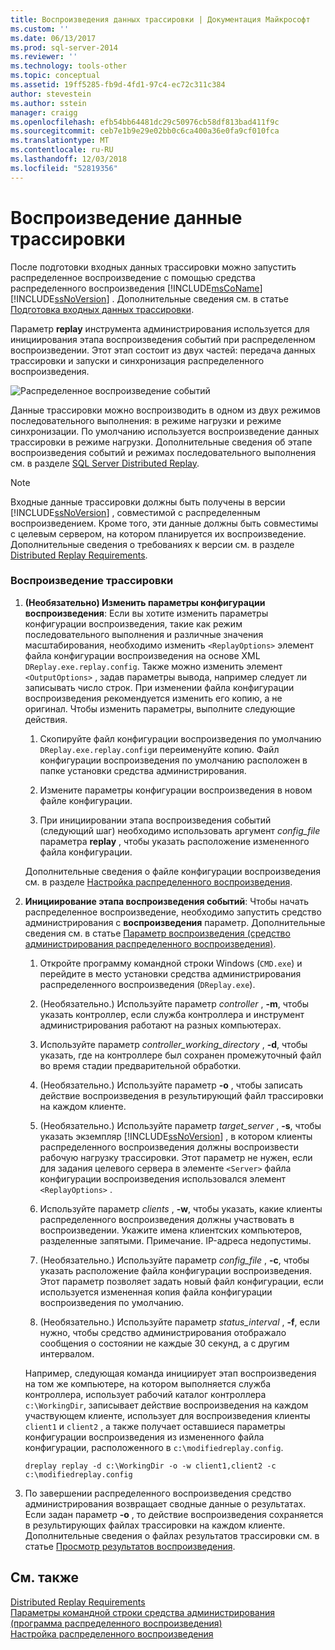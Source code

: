 ```yaml
---
title: Воспроизведения данных трассировки | Документация Майкрософт
ms.custom: ''
ms.date: 06/13/2017
ms.prod: sql-server-2014
ms.reviewer: ''
ms.technology: tools-other
ms.topic: conceptual
ms.assetid: 19ff5285-fb9d-4fd1-97c4-ec72c311c384
author: stevestein
ms.author: sstein
manager: craigg
ms.openlocfilehash: efb54bb64481dc29c50976cb58df813bad411f9c
ms.sourcegitcommit: ceb7e1b9e29e02bb0c6ca400a36e0fa9cf010fca
ms.translationtype: MT
ms.contentlocale: ru-RU
ms.lasthandoff: 12/03/2018
ms.locfileid: "52819356"
---
```

# <a name="replay-trace-data"></a>Воспроизведение данные трассировки
  После подготовки входных данных трассировки можно запустить распределенное воспроизведение с помощью средства распределенного воспроизведения [!INCLUDE[msCoName](../../includes/msconame-md.md)] [!INCLUDE[ssNoVersion](../../../includes/ssnoversion-md.md)] . Дополнительные сведения см. в статье [Подготовка входных данных трассировки](prepare-the-input-trace-data.md).  
  
 Параметр **replay** инструмента администрирования используется для инициирования этапа воспроизведения событий при распределенном воспроизведении. Этот этап состоит из двух частей: передача данных трассировки и запуски и синхронизация распределенного воспроизведения.  
  
 ![Распределенное воспроизведение событий](../../database-engine/media/eventreplay.gif "распределенное воспроизведение событий")  
  
 Данные трассировки можно воспроизводить в одном из двух режимов последовательного выполнения: в режиме нагрузки и режиме синхронизации. По умолчанию используется воспроизведение данных трассировки в режиме нагрузки. Дополнительные сведения об этапе воспроизведения событий и режимах последовательного выполнения см. в разделе [SQL Server Distributed Replay](sql-server-distributed-replay.md).  
  
> [!NOTE]  
>  Входные данные трассировки должны быть получены в версии [!INCLUDE[ssNoVersion](../../../includes/ssnoversion-md.md)] , совместимой с распределенным воспроизведением. Кроме того, эти данные должны быть совместимы с целевым сервером, на котором планируется их воспроизведение. Дополнительные сведения о требованиях к версии см. в разделе [Distributed Replay Requirements](distributed-replay-requirements.md).  
  
### <a name="to-replay-the-trace"></a>Воспроизведение трассировки  
  
1.  **(Необязательно) Изменить параметры конфигурации воспроизведения**: Если вы хотите изменить параметры конфигурации воспроизведения, такие как режим последовательного выполнения и различные значения масштабирования, необходимо изменить `<ReplayOptions>` элемент файла конфигурации воспроизведения на основе XML `DReplay.exe.replay.config`. Также можно изменить элемент `<OutputOptions>` , задав параметры вывода, например следует ли записывать число строк. При изменении файла конфигурации воспроизведения рекомендуется изменить его копию, а не оригинал. Чтобы изменить параметры, выполните следующие действия.  
  
    1.  Скопируйте файл конфигурации воспроизведения по умолчанию `DReplay.exe.replay.config`и переименуйте копию. Файл конфигурации воспроизведения по умолчанию расположен в папке установки средства администрирования.  
  
    2.  Измените параметры конфигурации воспроизведения в новом файле конфигурации.  
  
    3.  При инициировании этапа воспроизведения событий (следующий шаг) необходимо использовать аргумент *config_file* параметра **replay** , чтобы указать расположение измененного файла конфигурации.  
  
     Дополнительные сведения о файле конфигурации воспроизведения см. в разделе [Настройка распределенного воспроизведения](configure-distributed-replay.md).  
  
2.  **Инициирование этапа воспроизведения событий**: Чтобы начать распределенное воспроизведение, необходимо запустить средство администрирования с **воспроизведения** параметр. Дополнительные сведения см. в статье [Параметр воспроизведения (средство администрирования распределенного воспроизведения)](replay-option-distributed-replay-administration-tool.md).  
  
    1.  Откройте программу командной строки Windows (`CMD.exe`) и перейдите в место установки средства администрирования распределенного воспроизведения (`DReplay.exe`).  
  
    2.  (Необязательно.) Используйте параметр *controller* , **-m**, чтобы указать контроллер, если служба контроллера и инструмент администрирования работают на разных компьютерах.  
  
    3.  Используйте параметр *controller_working_directory* , **-d**, чтобы указать, где на контроллере был сохранен промежуточный файл во время стадии предварительной обработки.  
  
    4.  (Необязательно.) Используйте параметр **-o** , чтобы записать действие воспроизведения в результирующий файл трассировки на каждом клиенте.  
  
    5.  (Необязательно.) Используйте параметр *target_server* , **-s**, чтобы указать экземпляр [!INCLUDE[ssNoVersion](../../../includes/ssnoversion-md.md)] , в котором клиенты распределенного воспроизведения должны воспроизвести рабочую нагрузку трассировки. Этот параметр не нужен, если для задания целевого сервера в элементе `<Server>` файла конфигурации воспроизведения использовался элемент `<ReplayOptions>` .  
  
    6.  Используйте параметр *clients* , **-w**, чтобы указать, какие клиенты распределенного воспроизведения должны участвовать в воспроизведении. Укажите имена клиентских компьютеров, разделенные запятыми. Примечание. IP-адреса недопустимы.  
  
    7.  (Необязательно.) Используйте параметр *config_file* , **-c**, чтобы указать расположение файла конфигурации воспроизведения. Этот параметр позволяет задать новый файл конфигурации, если используется измененная копия файла конфигурации воспроизведения по умолчанию.  
  
    8.  (Необязательно.) Используйте параметр *status_interval* , **-f**, если нужно, чтобы средство администрирования отображало сообщения о состоянии не каждые 30 секунд, а с другим интервалом.  
  
     Например, следующая команда инициирует этап воспроизведения на том же компьютере, на котором выполняется служба контроллера, использует рабочий каталог контроллера `c:\WorkingDir`, записывает действие воспроизведения на каждом участвующем клиенте, использует для воспроизведения клиенты `client1` и `client2` , а также получает оставшиеся параметры конфигурации воспроизведения из измененного файла конфигурации, расположенного в `c:\modifiedreplay.config`.  
  
     `dreplay replay -d c:\WorkingDir -o -w client1,client2 -c c:\modifiedreplay.config`  
  
3.  По завершении распределенного воспроизведения средство администрирования возвращает сводные данные о результатах. Если задан параметр **-o** , то действие воспроизведения сохраняется в результирующих файлах трассировки на каждом клиенте. Дополнительные сведения о файлах результатов трассировки см. в статье [Просмотр результатов воспроизведения](review-the-replay-results.md).  
  
## <a name="see-also"></a>См. также  
 [Distributed Replay Requirements](distributed-replay-requirements.md)   
 [Параметры командной строки средства администрирования (программа распределенного воспроизведения)](administration-tool-command-line-options-distributed-replay-utility.md)   
 [Настройка распределенного воспроизведения](configure-distributed-replay.md)  
  
  
